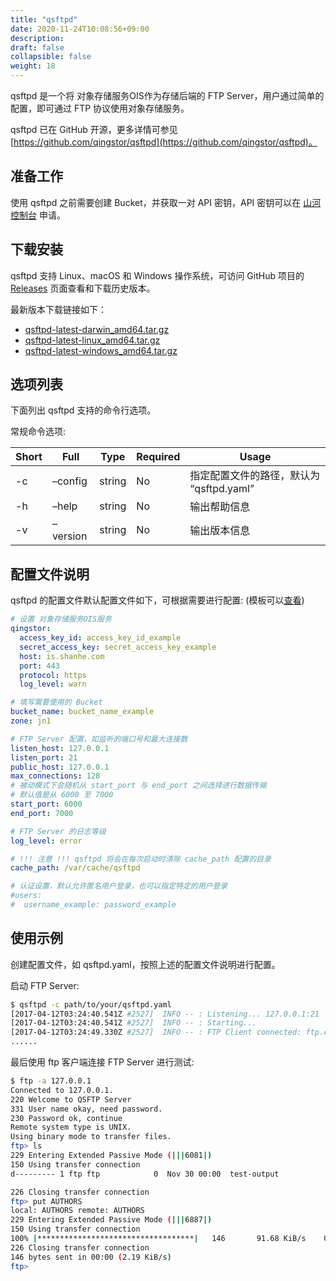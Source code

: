 ```yaml
---
title: "qsftpd"
date: 2020-11-24T10:08:56+09:00
description:
draft: false
collapsible: false
weight: 18
---
```


qsftpd 是一个将 对象存储服务OIS作为存储后端的 FTP Server，用户通过简单的配置，即可通过 FTP 协议使用对象存储服务。

qsftpd 已在 GitHub 开源，更多详情可参见 [https://github.com/qingstor/qsftpd](https://github.com/qingstor/qsftpd)。

## 准备工作

使用 qsftpd 之前需要创建 Bucket，并获取一对 API 密钥，API 密钥可以在 [山河控制台](https://console.shanhe.com/access_keys/) 申请。

## 下载安装

qsftpd 支持 Linux、macOS 和 Windows 操作系统，可访问 GitHub 项目的 [Releases](https://github.com/qingstor/qsftpd/releases) 页面查看和下载历史版本。

最新版本下载链接如下：

- [qsftpd-latest-darwin_amd64.tar.gz](https://releases.qingstor.dev/)
- [qsftpd-latest-linux_amd64.tar.gz](https://releases.qingstor.dev/)
- [qsftpd-latest-windows_amd64.tar.gz](https://releases.qingstor.dev/)

## 选项列表

下面列出 qsftpd 支持的命令行选项。

常规命令选项:

| Short | Full | Type | Required | Usage |
|-|-|-|-|-|
| -c | –config | string | No | 指定配置文件的路径，默认为 “qsftpd.yaml” |
| -h | –help | string | No | 输出帮助信息 |
| -v | –version | string | No | 输出版本信息 |

## 配置文件说明

qsftpd 的配置文件默认配置文件如下，可根据需要进行配置: (模板可以[查看](https://github.com/qingstor/qsftpd/blob/master/qsftpd.yaml.example))

```yaml
# 设置 对象存储服务OIS服务
qingstor:
  access_key_id: access_key_id_example
  secret_access_key: secret_access_key_example
  host: is.shanhe.com
  port: 443
  protocol: https
  log_level: warn

# 填写需要使用的 Bucket
bucket_name: bucket_name_example
zone: jn1

# FTP Server 配置，如监听的端口号和最大连接数
listen_host: 127.0.0.1
listen_port: 21
public_host: 127.0.0.1
max_connections: 128
# 被动模式下会随机从 start_port 与 end_port 之间选择进行数据传输
# 默认值是从 6000 至 7000
start_port: 6000 
end_port: 7000

# FTP Server 的日志等级
log_level: error 

# !!! 注意 !!! qsftpd 将会在每次启动时清除 cache_path 配置的目录
cache_path: /var/cache/qsftpd

# 认证设置，默认允许匿名用户登录，也可以指定特定的用户登录
#users:
#  username_example: password_example
```

## 使用示例

创建配置文件，如 qsftpd.yaml，按照上述的配置文件说明进行配置。

启动 FTP Server:

```bash
$ qsftpd -c path/to/your/qsftpd.yaml
[2017-04-12T03:24:40.541Z #2527]  INFO -- : Listening... 127.0.0.1:21
[2017-04-12T03:24:40.541Z #2527]  INFO -- : Starting...
[2017-04-12T03:24:49.330Z #2527]  INFO -- : FTP Client connected: ftp.connected, id: 76e209d6a89448279e947a7babe0097d, RemoteAddr: 127.0.0.1:51788, Total: 1
......
```

最后使用 ftp 客户端连接 FTP Server 进行测试:

```bash
$ ftp -a 127.0.0.1
Connected to 127.0.0.1.
220 Welcome to QSFTP Server
331 User name okay, need password.
230 Password ok, continue
Remote system type is UNIX.
Using binary mode to transfer files.
ftp> ls
229 Entering Extended Passive Mode (|||6081|)
150 Using transfer connection
d--------- 1 ftp ftp            0  Nov 30 00:00  test-output

226 Closing transfer connection
ftp> put AUTHORS
local: AUTHORS remote: AUTHORS
229 Entering Extended Passive Mode (|||6887|)
150 Using transfer connection
100% |***********************************|   146       91.68 KiB/s    00:00 ETA
226 Closing transfer connection
146 bytes sent in 00:00 (2.19 KiB/s)
ftp>
```
